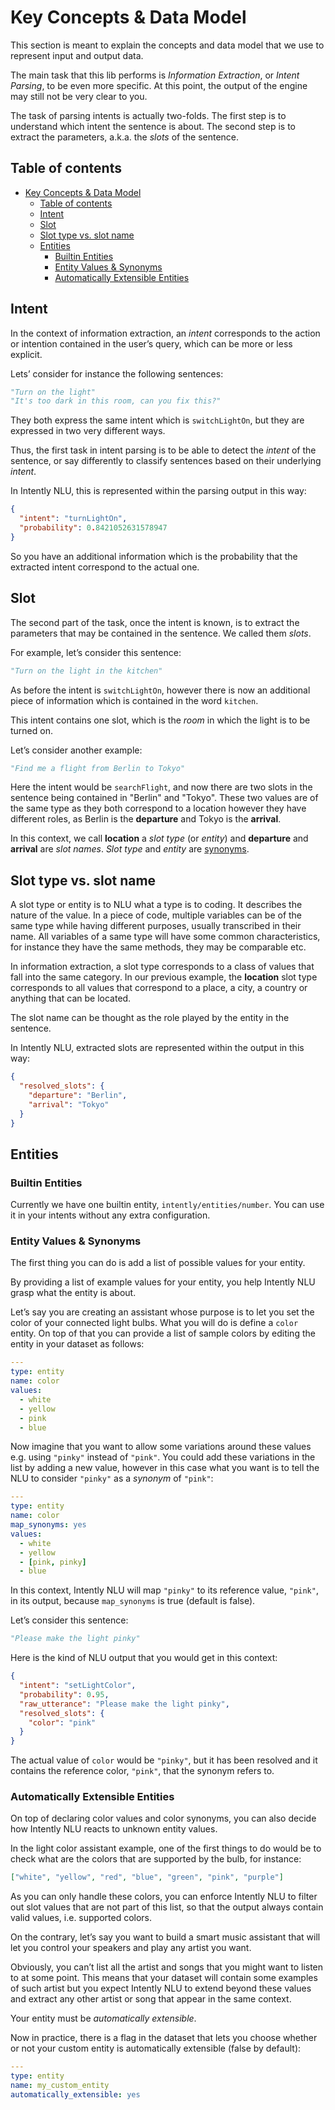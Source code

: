 # Key Concepts & Data Model

This section is meant to explain the concepts and data model that we use to represent input and output data.

The main task that this lib performs is _Information Extraction_, or _Intent Parsing_, to be even more specific. At this point, the output of the engine may still not be very clear to you.

The task of parsing intents is actually two-folds. The first step is to understand which intent the sentence is about. The second step is to extract the parameters, a.k.a. the _slots_ of the sentence.

## Table of contents

- [Key Concepts \& Data Model](#key-concepts--data-model)
  - [Table of contents](#table-of-contents)
  - [Intent](#intent)
  - [Slot](#slot)
  - [Slot type vs. slot name](#slot-type-vs-slot-name)
  - [Entities](#entities)
    - [Builtin Entities](#builtin-entities)
    - [Entity Values \& Synonyms](#entity-values--synonyms)
    - [Automatically Extensible Entities](#automatically-extensible-entities)

## Intent

In the context of information extraction, an _intent_ corresponds to the action or intention contained in the user’s query, which can be more or less explicit.

Lets’ consider for instance the following sentences:

```python
"Turn on the light"
"It's too dark in this room, can you fix this?"
```

They both express the same intent which is `switchLightOn`, but they are expressed in two very different ways.

Thus, the first task in intent parsing is to be able to detect the _intent_ of the sentence, or say differently to classify sentences based on their underlying _intent_.

In Intently NLU, this is represented within the parsing output in this way:

```json
{
  "intent": "turnLightOn",
  "probability": 0.8421052631578947
}
```

So you have an additional information which is the probability that the extracted intent correspond to the actual one.

## Slot

The second part of the task, once the intent is known, is to extract the parameters that may be contained in the sentence. We called them _slots_.

For example, let’s consider this sentence:

```python
"Turn on the light in the kitchen"
```

As before the intent is `switchLightOn`, however there is now an additional piece of information which is contained in the word `kitchen`.

This intent contains one slot, which is the _room_ in which the light is to be turned on.

Let’s consider another example:

```python
"Find me a flight from Berlin to Tokyo"
```

Here the intent would be `searchFlight`, and now there are two slots in the sentence being contained in "Berlin" and "Tokyo". These two values are of the same type as they both correspond to a location however they have different roles, as Berlin is the **departure** and Tokyo is the **arrival**.

In this context, we call **location** a _slot type_ (or _entity_) and **departure** and **arrival** are _slot names_.
_Slot type_ and _entity_ are [synonyms](#entity-values--synonyms).

## Slot type vs. slot name

A slot type or entity is to NLU what a type is to coding. It describes the nature of the value. In a piece of code, multiple variables can be of the same type while having different purposes, usually transcribed in their name. All variables of a same type will have some common characteristics, for instance they have the same methods, they may be comparable etc.

In information extraction, a slot type corresponds to a class of values that fall into the same category. In our previous example, the **location** slot type corresponds to all values that correspond to a place, a city, a country or anything that can be located.

The slot name can be thought as the role played by the entity in the sentence.

In Intently NLU, extracted slots are represented within the output in this way:

```json
{
  "resolved_slots": {
    "departure": "Berlin",
    "arrival": "Tokyo"
  }
}
```

## Entities

### Builtin Entities

Currently we have one builtin entity, `intently/entities/number`. You can use it in your intents without any extra configuration.

### Entity Values & Synonyms

The first thing you can do is add a list of possible values for your entity.

By providing a list of example values for your entity, you help Intently NLU grasp what the entity is about.

Let’s say you are creating an assistant whose purpose is to let you set the color of your connected light bulbs. What you will do is define a `color` entity. On top of that you can provide a list of sample colors by editing the entity in your dataset as follows:

```yaml
---
type: entity
name: color
values:
  - white
  - yellow
  - pink
  - blue
```

Now imagine that you want to allow some variations around these values e.g. using `"pinky"` instead of `"pink"`. You could add these variations in the list by adding a new value, however in this case what you want is to tell the NLU to consider `"pinky"` as a _synonym_ of `"pink"`:

```yaml
---
type: entity
name: color
map_synonyms: yes
values:
  - white
  - yellow
  - [pink, pinky]
  - blue
```

In this context, Intently NLU will map `"pinky"` to its reference value, `"pink"`, in its output, because `map_synonyms` is true (default is false).

Let’s consider this sentence:

```python
"Please make the light pinky"
```

Here is the kind of NLU output that you would get in this context:

```json
{
  "intent": "setLightColor",
  "probability": 0.95,
  "raw_utterance": "Please make the light pinky",
  "resolved_slots": {
    "color": "pink"
  }
}
```

The actual value of `color` would be `"pinky"`, but it has been resolved and it contains the reference color, `"pink"`, that the synonym refers to.

### Automatically Extensible Entities

On top of declaring color values and color synonyms, you can also decide how Intently NLU reacts to unknown entity values.

In the light color assistant example, one of the first things to do would be to check what are the colors that are supported by the bulb, for instance:

```json
["white", "yellow", "red", "blue", "green", "pink", "purple"]
```

As you can only handle these colors, you can enforce Intently NLU to filter out slot values that are not part of this list, so that the output always contain valid values, i.e. supported colors.

On the contrary, let’s say you want to build a smart music assistant that will let you control your speakers and play any artist you want.

Obviously, you can’t list all the artist and songs that you might want to listen to at some point. This means that your dataset will contain some examples of such artist but you expect Intently NLU to extend beyond these values and extract any other artist or song that appear in the same context.

Your entity must be _automatically extensible_.

Now in practice, there is a flag in the dataset that lets you choose whether or not your custom entity is automatically extensible (false by default):

```yaml
---
type: entity
name: my_custom_entity
automatically_extensible: yes
```
